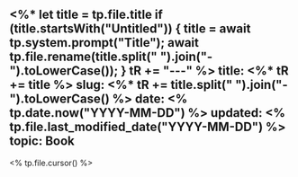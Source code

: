 <%*
  let title = tp.file.title
  if (title.startsWith("Untitled")) {
    title = await tp.system.prompt("Title");
    await tp.file.rename(title.split(" ").join("-").toLowerCase());
  } 
  tR += "---"
%>
title:  <%* tR += title %>
slug: <%* tR += title.split(" ").join("-").toLowerCase() %>
date: <% tp.date.now("YYYY-MM-DD") %>
updated: <% tp.file.last_modified_date("YYYY-MM-DD") %>
topic: Book
---

<% tp.file.cursor() %>